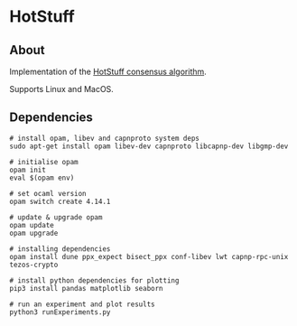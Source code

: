 # HotStuff

## About
Implementation of the [HotStuff consensus algorithm](https://arxiv.org/abs/1803.05069).

Supports Linux and MacOS.

## Dependencies
```
# install opam, libev and capnproto system deps
sudo apt-get install opam libev-dev capnproto libcapnp-dev libgmp-dev

# initialise opam
opam init
eval $(opam env)

# set ocaml version
opam switch create 4.14.1

# update & upgrade opam
opam update
opam upgrade

# installing dependencies
opam install dune ppx_expect bisect_ppx conf-libev lwt capnp-rpc-unix tezos-crypto

# install python dependencies for plotting
pip3 install pandas matplotlib seaborn

# run an experiment and plot results
python3 runExperiments.py
```
